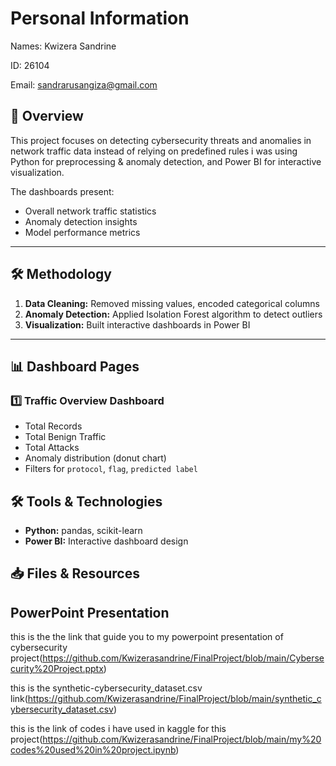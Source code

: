 # Personal Information
Names: Kwizera Sandrine

ID: 26104

Email: sandrarusangiza@gmail.com

## 📌 Overview
This project focuses on detecting cybersecurity threats and anomalies in network traffic data instead of relying on predefined rules i was using Python for preprocessing & anomaly detection, and Power BI for interactive visualization.

The dashboards present:
- Overall network traffic statistics
- Anomaly detection insights
- Model performance metrics

---
## 🛠 Methodology
1. **Data Cleaning:** Removed missing values, encoded categorical columns
2. **Anomaly Detection:** Applied Isolation Forest algorithm to detect outliers
3. **Visualization:** Built interactive dashboards in Power BI

---

## 📊 Dashboard Pages

### 1️⃣ Traffic Overview Dashboard
- Total Records
- Total Benign Traffic
- Total Attacks
- Anomaly distribution (donut chart)
- Filters for `protocol`, `flag`, `predicted label`

## 🛠 Tools & Technologies
- **Python:** pandas, scikit-learn
- **Power BI:** Interactive dashboard design

## 📥 Files & Resources

## PowerPoint Presentation
this is the the link that guide you to my powerpoint presentation of cybersecurity project(https://github.com/Kwizerasandrine/FinalProject/blob/main/Cybersecurity%20Project.pptx) 

this is the synthetic-cybersecurity_dataset.csv link(https://github.com/Kwizerasandrine/FinalProject/blob/main/synthetic_cybersecurity_dataset.csv)

this is the link of codes i have used in kaggle for this project(https://github.com/Kwizerasandrine/FinalProject/blob/main/my%20codes%20used%20in%20project.ipynb)
